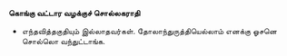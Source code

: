 **கொங்கு வட்டார வழக்குச் சொல்லகராதி**
- எந்தவித்தகுதியும் இல்லாதவர்கள். தோலாந்துருத்தியெல்லாம் எனக்கு ஓசனெ சொல்லொ வந்துட்டாங்க.

